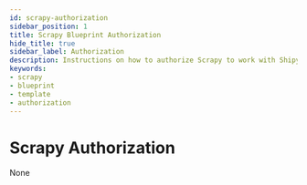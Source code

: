 ```yaml
---
id: scrapy-authorization
sidebar_position: 1
title: Scrapy Blueprint Authorization
hide_title: true
sidebar_label: Authorization
description: Instructions on how to authorize Scrapy to work with Shipyard's low-code Scrapy templates.
keywords:
- scrapy
- blueprint
- template
- authorization
---
```


# Scrapy Authorization
None
